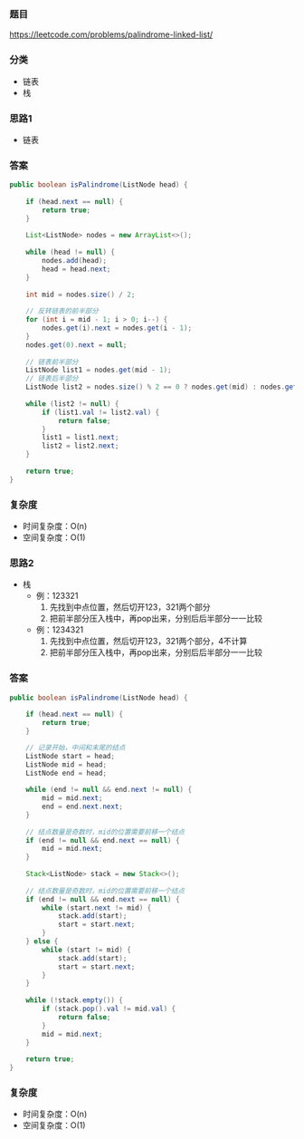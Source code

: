 ### 题目
https://leetcode.com/problems/palindrome-linked-list/

### 分类
* 链表
* 栈

### 思路1
* 链表

### 答案
```java
public boolean isPalindrome(ListNode head) {
    
    if (head.next == null) {
        return true;
    }
    
    List<ListNode> nodes = new ArrayList<>();
    
    while (head != null) {
        nodes.add(head);
        head = head.next;
    }
    
    int mid = nodes.size() / 2;
    
    // 反转链表的前半部分
    for (int i = mid - 1; i > 0; i--) {
        nodes.get(i).next = nodes.get(i - 1);
    }
    nodes.get(0).next = null;
    
    // 链表前半部分
    ListNode list1 = nodes.get(mid - 1);
    // 链表后半部分
    ListNode list2 = nodes.size() % 2 == 0 ? nodes.get(mid) : nodes.get(mid + 1);
    
    while (list2 != null) {
        if (list1.val != list2.val) {
            return false;
        }
        list1 = list1.next;
        list2 = list2.next;
    }
    
    return true;
}
```

### 复杂度
* 时间复杂度：O(n)
* 空间复杂度：O(1)

### 思路2
* 栈
    * 例：123321
        1. 先找到中点位置，然后切开123，321两个部分
        2. 把前半部分压入栈中，再pop出来，分别后后半部分一一比较
    * 例：1234321
        1. 先找到中点位置，然后切开123，321两个部分，4不计算
        2. 把前半部分压入栈中，再pop出来，分别后后半部分一一比较

### 答案
```java
public boolean isPalindrome(ListNode head) {
    
    if (head.next == null) {
        return true;
    }

    // 记录开始，中间和末尾的结点
    ListNode start = head;
    ListNode mid = head;
    ListNode end = head;
    
    while (end != null && end.next != null) {
        mid = mid.next;
        end = end.next.next;
    }
    
    // 结点数量是奇数时，mid的位置需要前移一个结点
    if (end != null && end.next == null) {
        mid = mid.next;
    }
    
    Stack<ListNode> stack = new Stack<>();
    
    // 结点数量是奇数时，mid的位置需要前移一个结点
    if (end != null && end.next == null) {
        while (start.next != mid) {
            stack.add(start);
            start = start.next;
        }
    } else {
        while (start != mid) {
            stack.add(start);
            start = start.next;
        }
    }
    
    while (!stack.empty()) {
        if (stack.pop().val != mid.val) {
            return false;
        }
        mid = mid.next;
    }
    
    return true;
}
```

### 复杂度
* 时间复杂度：O(n)
* 空间复杂度：O(1)
